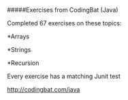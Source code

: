 #####Exercises from CodingBat (Java) 

Completed 67 exercises on these topics:

*Arrays

*Strings

*Recursion

Every exercise has a matching Junit test

http://codingbat.com/java
